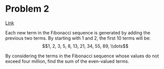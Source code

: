 # Problem 2

[Link](https://projecteuler.net/problem=2)

Each new term in the Fibonacci sequence is generated by adding the previous two terms. By starting with $1$ and $2$, the first $10$ terms will be: $$1, 2, 3, 5, 8, 13, 21, 34, 55, 89, \\dots$$

By considering the terms in the Fibonacci sequence whose values do not exceed four million, find the sum of the even-valued terms.
